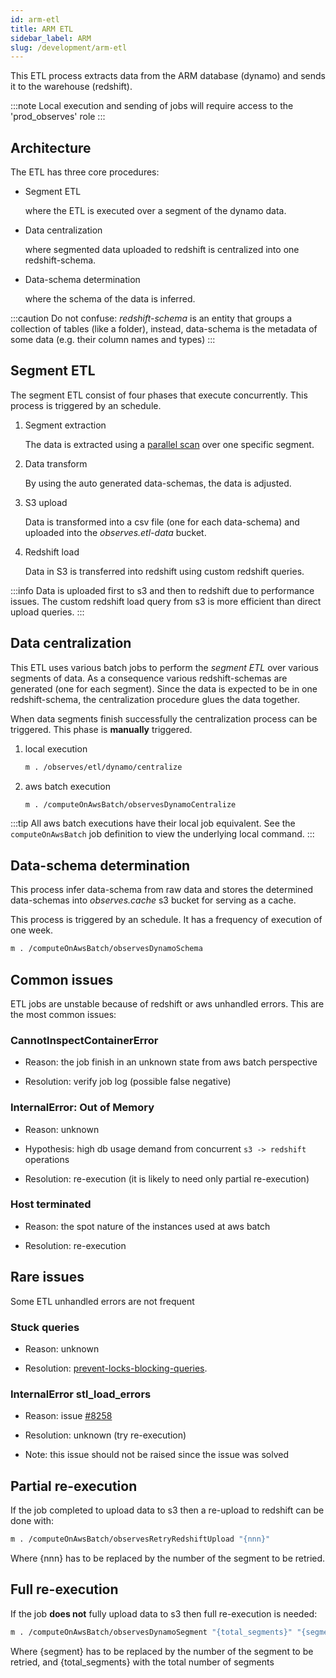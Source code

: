 ```yaml
---
id: arm-etl
title: ARM ETL
sidebar_label: ARM
slug: /development/arm-etl
---
```


This ETL process extracts data from the ARM database (dynamo) and sends it to
the warehouse (redshift).

:::note
Local execution and sending of jobs will require access to the
'prod_observes' role
:::

## Architecture

The ETL has three core procedures:

- Segment ETL

    where the ETL is executed over a segment of the dynamo data.

- Data centralization

    where segmented data uploaded to redshift is centralized
    into one redshift-schema.

- Data-schema determination

    where the schema of the data is inferred.

:::caution
Do not confuse: _redshift-schema_ is an entity that groups a collection of
tables (like a folder), instead, data-schema is the metadata of some data
(e.g. their column names and types)
:::

## Segment ETL

The segment ETL consist of four phases that execute concurrently.
This process is triggered by an schedule.

1. Segment extraction

    The data is extracted using a
    [parallel scan](https://docs.aws.amazon.com/amazondynamodb/latest/developerguide/Scan.html#Scan.ParallelScan)
    over one specific segment.
1. Data transform

    By using the auto generated data-schemas, the data is adjusted.

1. S3 upload

    Data is transformed into a csv file (one for each data-schema)
    and uploaded into the _observes.etl-data_ bucket.

1. Redshift load

    Data in S3 is transferred into redshift using custom
    redshift queries.

:::info
Data is uploaded first to s3 and then to redshift due to performance issues.
The custom redshift load query from s3 is more efficient than direct upload
queries.
:::

## Data centralization

This ETL uses various batch jobs to perform the _segment ETL_ over various
segments of data. As a consequence various redshift-schemas are generated
(one for each segment). Since the data is expected to be in one redshift-schema,
the centralization procedure glues the data together.

When data segments finish successfully the centralization process can be
triggered. This phase is **manually** triggered.

1. local execution

    ```bash
    m . /observes/etl/dynamo/centralize
    ```

1. aws batch execution

    ```bash
    m . /computeOnAwsBatch/observesDynamoCentralize
    ```

:::tip
All aws batch executions have their local job equivalent. See
the `computeOnAwsBatch` job definition to view the underlying local command.
:::

## Data-schema determination

This process infer data-schema from raw data and stores the determined
data-schemas into _observes.cache_ s3 bucket for serving as a cache.

This process is triggered by an schedule. It has a frequency of execution
of one week.

```bash
m . /computeOnAwsBatch/observesDynamoSchema
```

## Common issues

ETL jobs are unstable because of redshift or aws unhandled errors.
This are the most common issues:

### CannotInspectContainerError

- Reason: the job finish in an unknown state from aws batch perspective

- Resolution: verify job log (possible false negative)

### InternalError: Out of Memory

- Reason: unknown

- Hypothesis: high db usage demand from concurrent `s3 -> redshift` operations

- Resolution: re-execution (it is likely to need only partial re-execution)

### Host terminated

- Reason: the spot nature of the instances used at aws batch

- Resolution: re-execution

## Rare issues

Some ETL unhandled errors are not frequent

### Stuck queries

- Reason: unknown

- Resolution: [prevent-locks-blocking-queries](https://aws.amazon.com/es/premiumsupport/knowledge-center/prevent-locks-blocking-queries-redshift/#Resolution).

### InternalError stl_load_errors

- Reason: issue [#8258](https://gitlab.com/fluidattacks/universe/-/issues/8258)

- Resolution: unknown (try re-execution)

- Note: this issue should not be raised since the issue was solved

## Partial re-execution

If the job completed to upload data to s3 then a re-upload to redshift can be
done with:

```bash
m . /computeOnAwsBatch/observesRetryRedshiftUpload "{nnn}"
```

Where {nnn} has to be replaced by the number of the segment to be retried.

## Full re-execution

If the job **does not** fully upload data to s3 then full re-execution is
needed:

```bash
m . /computeOnAwsBatch/observesDynamoSegment "{total_segments}" "{segment}"
```

Where {segment} has to be replaced by the number of the segment to be retried,
and {total_segments} with the total number of segments
